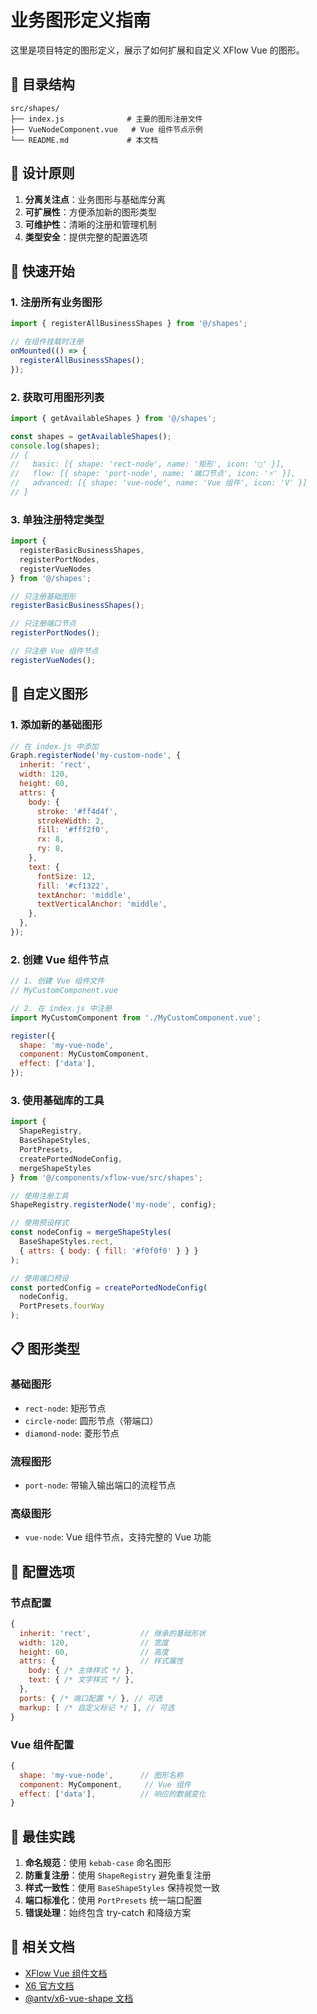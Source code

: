 # 业务图形定义指南

这里是项目特定的图形定义，展示了如何扩展和自定义 XFlow Vue 的图形。

## 📁 目录结构

```
src/shapes/
├── index.js              # 主要的图形注册文件
├── VueNodeComponent.vue   # Vue 组件节点示例
└── README.md             # 本文档
```

## 🎯 设计原则

1. **分离关注点**：业务图形与基础库分离
2. **可扩展性**：方便添加新的图形类型
3. **可维护性**：清晰的注册和管理机制
4. **类型安全**：提供完整的配置选项

## 🚀 快速开始

### 1. 注册所有业务图形

```javascript
import { registerAllBusinessShapes } from '@/shapes';

// 在组件挂载时注册
onMounted(() => {
  registerAllBusinessShapes();
});
```

### 2. 获取可用图形列表

```javascript
import { getAvailableShapes } from '@/shapes';

const shapes = getAvailableShapes();
console.log(shapes);
// {
//   basic: [{ shape: 'rect-node', name: '矩形', icon: '□' }],
//   flow: [{ shape: 'port-node', name: '端口节点', icon: '⚡' }],
//   advanced: [{ shape: 'vue-node', name: 'Vue 组件', icon: 'V' }]
// }
```

### 3. 单独注册特定类型

```javascript
import { 
  registerBasicBusinessShapes,
  registerPortNodes,
  registerVueNodes 
} from '@/shapes';

// 只注册基础图形
registerBasicBusinessShapes();

// 只注册端口节点
registerPortNodes();

// 只注册 Vue 组件节点
registerVueNodes();
```

## 🎨 自定义图形

### 1. 添加新的基础图形

```javascript
// 在 index.js 中添加
Graph.registerNode('my-custom-node', {
  inherit: 'rect',
  width: 120,
  height: 60,
  attrs: {
    body: {
      stroke: '#ff4d4f',
      strokeWidth: 2,
      fill: '#fff2f0',
      rx: 8,
      ry: 8,
    },
    text: {
      fontSize: 12,
      fill: '#cf1322',
      textAnchor: 'middle',
      textVerticalAnchor: 'middle',
    },
  },
});
```

### 2. 创建 Vue 组件节点

```javascript
// 1. 创建 Vue 组件文件
// MyCustomComponent.vue

// 2. 在 index.js 中注册
import MyCustomComponent from './MyCustomComponent.vue';

register({
  shape: 'my-vue-node',
  component: MyCustomComponent,
  effect: ['data'],
});
```

### 3. 使用基础库的工具

```javascript
import { 
  ShapeRegistry,
  BaseShapeStyles,
  PortPresets,
  createPortedNodeConfig,
  mergeShapeStyles 
} from '@/components/xflow-vue/src/shapes';

// 使用注册工具
ShapeRegistry.registerNode('my-node', config);

// 使用预设样式
const nodeConfig = mergeShapeStyles(
  BaseShapeStyles.rect,
  { attrs: { body: { fill: '#f0f0f0' } } }
);

// 使用端口预设
const portedConfig = createPortedNodeConfig(
  nodeConfig,
  PortPresets.fourWay
);
```

## 📋 图形类型

### 基础图形
- `rect-node`: 矩形节点
- `circle-node`: 圆形节点（带端口）
- `diamond-node`: 菱形节点

### 流程图形
- `port-node`: 带输入输出端口的流程节点

### 高级图形
- `vue-node`: Vue 组件节点，支持完整的 Vue 功能

## 🔧 配置选项

### 节点配置
```javascript
{
  inherit: 'rect',           // 继承的基础形状
  width: 120,                // 宽度
  height: 60,                // 高度
  attrs: {                   // 样式属性
    body: { /* 主体样式 */ },
    text: { /* 文字样式 */ },
  },
  ports: { /* 端口配置 */ }, // 可选
  markup: [ /* 自定义标记 */ ], // 可选
}
```

### Vue 组件配置
```javascript
{
  shape: 'my-vue-node',      // 图形名称
  component: MyComponent,     // Vue 组件
  effect: ['data'],          // 响应的数据变化
}
```

## 🎯 最佳实践

1. **命名规范**：使用 `kebab-case` 命名图形
2. **防重复注册**：使用 `ShapeRegistry` 避免重复注册
3. **样式一致性**：使用 `BaseShapeStyles` 保持视觉一致
4. **端口标准化**：使用 `PortPresets` 统一端口配置
5. **错误处理**：始终包含 try-catch 和降级方案

## 🔗 相关文档

- [XFlow Vue 组件文档](../components/xflow-vue/README.md)
- [X6 官方文档](https://x6.antv.vision/)
- [@antv/x6-vue-shape 文档](https://x6.antv.vision/zh/docs/tutorial/plugins/vue-shape)

